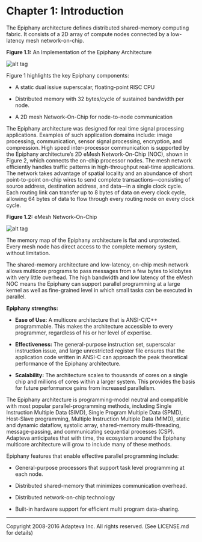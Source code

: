 # Chapter 1: Introduction

The Epiphany architecture defines distributed shared-memory computing fabric. It consists of a 2D array of compute nodes connected by a low-latency mesh network-on-chip.

**Figure 1.1:** An Implementation of the Epiphany Architecture

![alt tag](../figures/epiphany_arch.jpg)

Figure 1 highlights the key Epiphany components:

* A static dual issiue superscalar, floating-point RISC CPU

* Distributed memory with 32 bytes/cycle of sustained bandwidth per node.

* A 2D mesh Network-On-Chip for node-to-node communication 

The Epiphany architecture was designed for real time signal processing applications. Examples of such application domains include: image processing, communication, sensor signal processing, encryption, and compression. High speed inter-processor communication is supported by the Epiphany architecture’s 2D eMesh Network-On-Chip (NOC), shown in Figure 2, which connects the on-chip processor nodes. The mesh network efficiently handles traffic patterns in high-throughput real-time applications. The network takes advantage of spatial locality and an abundance of short point-to-point on-chip wires to send complete transactions—consisting of source address, destination address, and data—in a single clock cycle. Each routing link can transfer up to 8 bytes of data on every clock cycle, allowing 64 bytes of data to flow through every routing node on every clock cycle. 

**Figure 1.2:** eMesh Network-On-Chip

![alt tag](../figures/emesh.jpg)

The memory map of the Epiphany architecture is flat and unprotected. Every mesh node has direct access to the complete memory system, without limitation.

The shared-memory architecture and low-latency, on-chip mesh network allows multicore programs to pass messages from a few bytes to kilobytes with very little overhead. The high bandwidth and low latency of the eMesh NOC means the Epiphany can support parallel programming at a large kernel as well as fine-grained level in which small tasks can be executed in parallel.
 
**Epiphany strengths:**

* **Ease of Use:** A multicore architecture that is ANSI-C/C++ programmable. This makes the architecture accessible to every programmer, regardless of his or her level of expertise.

* **Effectiveness:** The general-purpose instruction set, superscalar instruction issue, and large unrestricted register file ensures that the application code written in ANSI-C can approach the peak theoretical performance of the Epiphany architecture. 

* **Scalability:** The architecture scales to thousands of cores on a single chip and millions of cores within a larger system. This provides the basis for future performance gains from increased parallelism.

The Epiphany architecture is programming-model neutral and compatible with most popular parallel-programming methods, including Single Instruction Multiple Data (SIMD), Single Program Multiple Data (SPMD), Host-Slave programming, Multiple Instruction Multiple Data (MIMD), static and dynamic dataflow, systolic array, shared-memory multi-threading, message-passing, and communicating sequential processes (CSP). Adapteva anticipates that with time, the ecosystem around the Epiphany multicore architecture will grow to include many of these methods.

Epiphany features that enable effective parallel programming include:

* General-purpose processors that support task level programming at each node.

* Distributed shared-memory that minimizes communication overhead.

* Distributed network-on-chip technology

* Built-in hardware support for efficient multi program data-sharing.

----
Copyright 2008-2016 Adapteva Inc. All rights reserved.
(See LICENSE.md for details)
